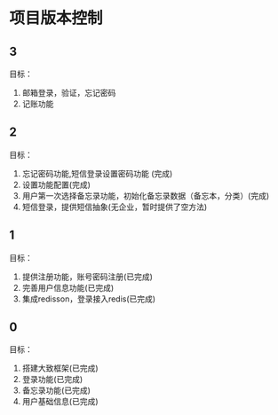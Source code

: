 # 项目版本控制

## 3
目标：
1. 邮箱登录，验证，忘记密码
2. 记账功能

## 2
目标：
1. 忘记密码功能,短信登录设置密码功能 (完成)
2. 设置功能配置(完成)
3. 用户第一次选择备忘录功能，初始化备忘录数据（备忘本，分类）(完成)
4. 短信登录，提供短信抽象(无企业，暂时提供了空方法)

## 1 
目标：
1. 提供注册功能，账号密码注册(已完成)
2. 完善用户信息功能(已完成)
3. 集成redisson，登录接入redis(已完成)

## 0
目标：
1. 搭建大致框架(已完成)
2. 登录功能(已完成)
3. 备忘录功能(已完成)
4. 用户基础信息(已完成)